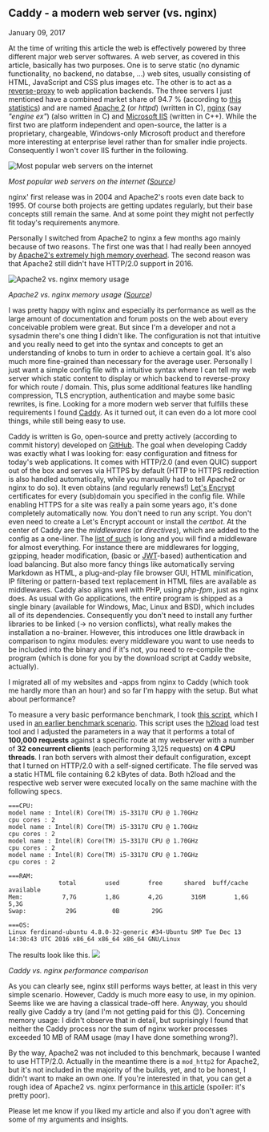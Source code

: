 ## Caddy - a modern web server (vs. nginx)
January 09, 2017

At the time of writing this article the web is effectively powered by three different major web server softwares. A web server, as covered in this article, basically has two purposes. One is to serve static (no dynamic functionality, no backend, no databse, ...) web sites, usually consisting of HTML, JavaScript and CSS plus images etc. The other is to act as a [reverse-proxy](https://en.wikipedia.org/wiki/Reverse_proxy) to web application backends. The three servers I just mentioned have a combined market share of 94.7 % (according to [this statistics](https://w3techs.com/technologies/overview/web_server/all)) and are named [Apache 2](https://httpd.apache.org/) (or _httpd_) (written in C), [nginx](https://www.nginx.com/solutions/web-server/) (say _"engine ex"_) (also written in C) and [Microsoft IIS](https://www.iis.net/) (written in C++). While the first two are platform independent and open-source, the latter is a proprietary, chargeable, Windows-only Microsoft product and therefore more interesting at enterprise level rather than for smaller indie projects. Consequently I won't cover IIS further in the following. 

![Most popular web servers on the internet](assets/img/webservers.png)

_Most popular web servers on the internet ([Source](https://w3techs.com/technologies/overview/web_server/all))_

nginx' first release was in 2004 and Apache2's roots even date back to 1995. Of course both projects are getting updates regularly, but their base concepts still remain the same. And at some point they might not perfectly fit today's requirements anymore. 

Personally I switched from Apache2 to nginx a few months ago mainly because of two reasons. The first one was that I had really been annoyed by [Apache2's extremely high memory overhead](https://help.dreamhost.com/hc/en-us/articles/215945987-Web-server-performance-comparison). The second reason was that Apache2 still didn't have HTTP/2.0 support in 2016.

![Apache2 vs. nginx memory usage](https://objects-us-west-1.dream.io/kbimages/images/Webserver_requests_graph.jpg)

_Apache2 vs. nginx memory usage ([Source](https://help.dreamhost.com/hc/en-us/articles/215945987-Web-server-performance-comparison))_

I was pretty happy with nginx and especially its performance as well as the large amount of documentation and forum posts on the web about every conceivable problem were great. But since I'm a developer and not a sysadmin there's one thing I didn't like. The configuration is not that intuitive and you really need to get into the syntax and concepts to get an understanding of knobs to turn in order to achieve a certain goal. It's also much more fine-grained than necessary for the average user. Personally I just want a simple config file with a intuitive syntax where I can tell my web server which static content to display or which backend to reverse-proxy for which route / domain. This, plus some additional features like handling compression, TLS encryption, authentication and maybe some basic rewrites, is fine. Looking for a more modern web server that fulfills these requirements I found [Caddy](caddyserver.com). As it turned out, it can even do a lot more cool things, while still being easy to use.

Caddy is written is Go, open-source and pretty actively (according to commit history) developed on [GitHub](https://github.com/mholt/caddy). The goal when developing Caddy was exactly what I was looking for: easy configuration and fitness for today's web applications. It comes with HTTP/2.0 (and even QUIC) support out of the box and serves via HTTPS by default (HTTP to HTTPS redirection is also handled automatically, while you manually had to tell Apache2 or nginx to do so). It even obtains (and regularly renews!) [Let's Encrypt](https://letsencrypt.org/) certificates for every (sub)domain you specified in the config file. While enabling HTTPS for a site was really a pain some years ago, it's done completely automatically now. You don't need to run any script. You don't even need to create a Let's Encrypt account or install the _certbot_. At the center of Caddy are the _middlewares_ (or _directives_), which are added to the config as a one-liner. The [list of such](https://caddyserver.com/docs/) is long and you will find a middleware for almost everything. For instance there are middlewares for logging, gzipping, header modification, (basic or [JWT](https://jwt.io)-based) authentication and load balancing. But also more fancy things like automatically serving Markdown as HTML, a plug-and-play file browser GUI, HTML minification, IP filtering or pattern-based text replacement in HTML files are available as middlewares. Caddy also aligns well with PHP, using _php-fpm_, just as nginx does. As usual with Go applications, the entire program is shipped as a single binary (available for Windows, Mac, Linux and BSD), which includes all of its dependencies. Consequently you don't need to install any further libraries to be linked (-> no version conflicts), what really makes the installation a no-brainer. However, this introduces one little drawback in comparison to nginx modules: every middleware you want to use needs to be included into the binary and if it's not, you need to re-compile the program (which is done for you by the download script at Caddy website, actually). 

I migrated all of my websites and -apps from nginx to Caddy (which took me hardly more than an hour) and so far I'm happy with the setup. But what about performance?

To measure a very basic performance benchmark, I took [this script](https://github.com/n1try/http-server-benchmarks/blob/master/run-load.sh), which I used in [an earlier benchmark scenario](https://ferdinand-muetsch.de/http-performance-java-jersey-vs-go-vs-nodejs.html). This script uses the [h2load](https://github.com/nghttp2/nghttp2#benchmarking-tool) load test tool and I adjusted the parameters in a way that it performs a total of __100,000 requests__ against a specific route at my webserver with a number of __32 concurrent clients__ (each performing 3,125 requests) on __4 CPU threads__. I ran both servers with almost their default configuration, except that I turned on HTTP/2.0 with a self-signed certificate. The file served was a static HTML file containing 6.2 kBytes of data. Both h2load and the respective web server were executed locally on the same machine with the following specs.

```
===CPU:
model name : Intel(R) Core(TM) i5-3317U CPU @ 1.70GHz
cpu cores : 2
model name : Intel(R) Core(TM) i5-3317U CPU @ 1.70GHz
cpu cores : 2
model name : Intel(R) Core(TM) i5-3317U CPU @ 1.70GHz
cpu cores : 2
model name : Intel(R) Core(TM) i5-3317U CPU @ 1.70GHz
cpu cores : 2
 
===RAM: 
              total        used        free      shared  buff/cache   available
Mem:           7,7G        1,8G        4,2G        316M        1,6G        5,3G
Swap:           29G          0B         29G
 
===OS: 
Linux ferdinand-ubuntu 4.8.0-32-generic #34-Ubuntu SMP Tue Dec 13 14:30:43 UTC 2016 x86_64 x86_64 x86_64 GNU/Linux
```

The results look like this.
![](assets/img/webserver_performance.png)

_Caddy vs. nginx performance comparison_

As you can clearly see, nginx still performs ways better, at least in this very simple scenario. However, Caddy is much more easy to use, in my opinion. Seems like we are having a classical trade-off here. Anyway, you should really give Caddy a try (and I'm not getting paid for this 😉). Concerning memory usage: I didn't observe that in detail, but suprisingly I found that neither the Caddy process nor the sum of nginx worker processes exceeded 10 MB of RAM usage (may I have done something wrong?).

By the way, Apache2 was not included to this benchmark, because I wanted to use HTTP/2.0. Actually in the meantime there is a `mod_http2` for Apache2, but it's not included in the majority of the builds, yet, and to be honest, I didn't want to make an own one. If you're interested in that, you can get a rough idea of Apache2 vs. nginx performance in [this article](https://help.dreamhost.com/hc/en-us/articles/215945987-Web-server-performance-comparison) (spoiler: it's pretty poor).

Please let me know if you liked my article and also if you don't agree with some of my arguments and insights.